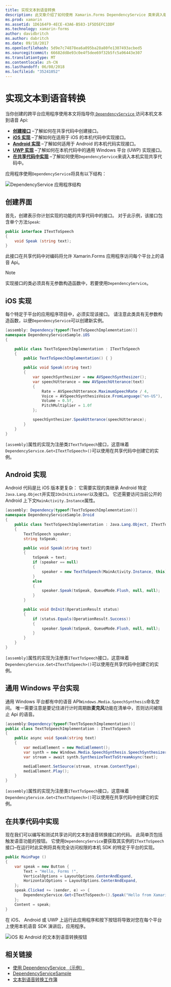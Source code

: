 ```yaml
---
title: 实现文本到语音转换
description: 此文章介绍了如何使用 Xamarin.Forms DependencyService 类来调入每个平台的本机文本到语音转换 API。
ms.prod: xamarin
ms.assetid: 1D6164F9-4ECE-43A6-B583-1F5D5EFC1DDF
ms.technology: xamarin-forms
author: davidbritch
ms.author: dabritch
ms.date: 09/18/2017
ms.openlocfilehash: 5d9e7c74878ea6a095ba28a80fe1307493acbed5
ms.sourcegitcommit: 66682dd8e93c0e4f5dee69f32b5fc5a96443e307
ms.translationtype: MT
ms.contentlocale: zh-CN
ms.lasthandoff: 06/08/2018
ms.locfileid: "35241052"
---
```

# <a name="implementing-text-to-speech"></a>实现文本到语音转换

当你创建的跨平台应用程序使用本文将指导你[ `DependencyService` ](https://developer.xamarin.com/api/type/Xamarin.Forms.DependencyService/)访问本机文本到语音 Api:

- **[创建接口](#Creating_the_Interface)** &ndash;了解如何在共享代码中创建接口。
- **[iOS 实现](#iOS_Implementation)** &ndash;了解如何在适用于 iOS 的本机代码中实现接口。
- **[Android 实现](#Android_Implementation)** &ndash;了解如何适用于 Android 的本机代码实现接口。
- **[UWP 实现](#WindowsImplementation)** &ndash;了解如何在本机代码中的通用 Windows 平台 (UWP) 实现接口。
- **[在共享代码中实现](#Implementing_in_Shared_Code)** &ndash;了解如何使用`DependencyService`来调入本机实现共享代码中。

应用程序使用`DependencyService`将具有以下结构：

![](text-to-speech-images/tts-diagram.png "DependencyService 应用程序结构")

<a name="Creating_the_Interface" />

## <a name="creating-the-interface"></a>创建界面

首先，创建表示你计划实现的功能的共享代码中的接口。 对于此示例，该接口包含单个方法`Speak`:

```csharp
public interface ITextToSpeech
{
    void Speak (string text);
}
```

此接口在共享代码中对编码将允许 Xamarin.Forms 应用程序访问每个平台上的语音 Api。

> [!NOTE]
> 实现接口的类必须具有无参数构造函数中，若要使用`DependencyService`。

<a name="iOS_Implementation" />

## <a name="ios-implementation"></a>iOS 实现

每个特定于平台的应用程序项目中，必须实现该接口。 请注意此类具有无参数构造函数，以便`DependencyService`可以创建新实例。

```csharp
[assembly: Dependency(typeof(TextToSpeechImplementation))]
namespace DependencyServiceSample.iOS
{

    public class TextToSpeechImplementation : ITextToSpeech
    {
        public TextToSpeechImplementation() { }

        public void Speak(string text)
        {
            var speechSynthesizer = new AVSpeechSynthesizer();
            var speechUtterance = new AVSpeechUtterance(text)
            {
                Rate = AVSpeechUtterance.MaximumSpeechRate / 4,
                Voice = AVSpeechSynthesisVoice.FromLanguage("en-US"),
                Volume = 0.5f,
                PitchMultiplier = 1.0f
            };

            speechSynthesizer.SpeakUtterance(speechUtterance);
        }
    }
}
```

`[assembly]`属性的实现为注册类`ITextToSpeech`接口，这意味着`DependencyService.Get<ITextToSpeech>()`可以使用在共享代码中创建它的实例。

<a name="Android_Implementation" />

## <a name="android-implementation"></a>Android 实现

Android 代码是比 iOS 版本更复杂： 它需要实现的类继承 Android 特定`Java.Lang.Object`并实现`IOnInitListener`以及接口。 它还需要访问当前公开的 Android 上下文`MainActivity.Instance`属性。

```csharp
[assembly: Dependency(typeof(TextToSpeechImplementation))]
namespace DependencyServiceSample.Droid
{
    public class TextToSpeechImplementation : Java.Lang.Object, ITextToSpeech, TextToSpeech.IOnInitListener
    {
        TextToSpeech speaker;
        string toSpeak;

        public void Speak(string text)
        {
            toSpeak = text;
            if (speaker == null)
            {
                speaker = new TextToSpeech(MainActivity.Instance, this);
            }
            else
            {
                speaker.Speak(toSpeak, QueueMode.Flush, null, null);
            }
        }

        public void OnInit(OperationResult status)
        {
            if (status.Equals(OperationResult.Success))
            {
                speaker.Speak(toSpeak, QueueMode.Flush, null, null);
            }
        }
    }
}
```

`[assembly]`属性的实现为注册类`ITextToSpeech`接口，这意味着`DependencyService.Get<ITextToSpeech>()`可以使用在共享代码中创建它的实例。

<a name="WindowsImplementation" />

## <a name="universal-windows-platform-implementation"></a>通用 Windows 平台实现

通用 Windows 平台都有中的语音 API`Windows.Media.SpeechSynthesis`命名空间。 唯一需要注意是要记住进行计时周期数**麦克风**功能在清单中，否则访问被阻止 Api 的语音。

```csharp
[assembly:Dependency(typeof(TextToSpeechImplementation))]
public class TextToSpeechImplementation : ITextToSpeech
{
    public async void Speak(string text)
    {
        var mediaElement = new MediaElement();
        var synth = new Windows.Media.SpeechSynthesis.SpeechSynthesizer();
        var stream = await synth.SynthesizeTextToStreamAsync(text);

        mediaElement.SetSource(stream, stream.ContentType);
        mediaElement.Play();
    }
}
```

`[assembly]`属性的实现为注册类`ITextToSpeech`接口，这意味着`DependencyService.Get<ITextToSpeech>()`可以使用在共享代码中创建它的实例。

<a name="Implementing_in_Shared_Code" />

## <a name="implementing-in-shared-code"></a>在共享代码中实现

现在我们可以编写和测试共享访问的文本到语音转换接口的代码。 此简单页包括触发语音功能的按钮。 它使用`DependencyService`要获取其实例的`ITextToSpeech`接口&ndash;在运行时此实例将具有完全访问权限的本机 SDK 的特定于平台的实现。

```csharp
public MainPage ()
{
    var speak = new Button {
        Text = "Hello, Forms !",
        VerticalOptions = LayoutOptions.CenterAndExpand,
        HorizontalOptions = LayoutOptions.CenterAndExpand,
    };
    speak.Clicked += (sender, e) => {
        DependencyService.Get<ITextToSpeech>().Speak("Hello from Xamarin Forms");
    };
    Content = speak;
}
```

在 iOS、 Android 或 UWP 上运行此应用程序和按下按钮将导致对您在每个平台上使用本机语音 SDK 演讲后，应用程序。

 ![iOS 和 Android 的文本到语音转换按钮](text-to-speech-images/running.png "文本到语音转换示例")


## <a name="related-links"></a>相关链接

- [使用 DependencyService （示例）](https://developer.xamarin.com/samples/xamarin-forms/UsingDependencyService/)
- [DependencyServiceSample](https://developer.xamarin.com/samples/xamarin-forms/DependencyService/DependencyServiceSample/)
- [文本到语音转换工作簿](https://developer.xamarin.com/workbooks/xamarin-forms/application-fundamentals/text-to-speech/text-to-speech.workbook)
